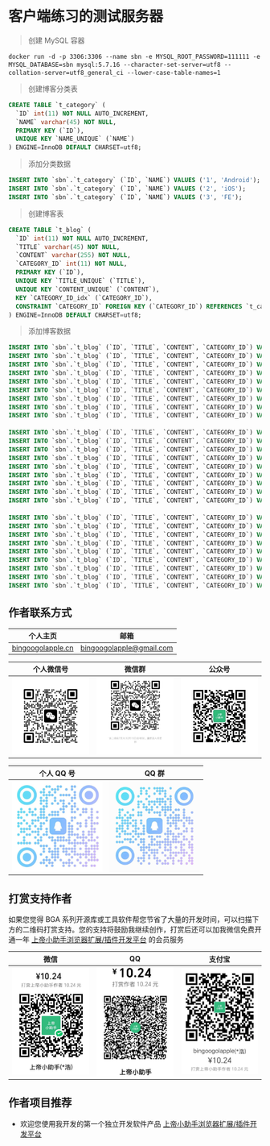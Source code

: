 客户端练习的测试服务器
============

> 创建 MySQL 容器

```
docker run -d -p 3306:3306 --name sbn -e MYSQL_ROOT_PASSWORD=111111 -e MYSQL_DATABASE=sbn mysql:5.7.16 --character-set-server=utf8 --collation-server=utf8_general_ci --lower-case-table-names=1
```
> 创建博客分类表

```sql
CREATE TABLE `t_category` (
  `ID` int(11) NOT NULL AUTO_INCREMENT,
  `NAME` varchar(45) NOT NULL,
  PRIMARY KEY (`ID`),
  UNIQUE KEY `NAME_UNIQUE` (`NAME`)
) ENGINE=InnoDB DEFAULT CHARSET=utf8;
```

> 添加分类数据

```sql
INSERT INTO `sbn`.`t_category` (`ID`, `NAME`) VALUES ('1', 'Android');
INSERT INTO `sbn`.`t_category` (`ID`, `NAME`) VALUES ('2', 'iOS');
INSERT INTO `sbn`.`t_category` (`ID`, `NAME`) VALUES ('3', 'FE');
```
> 创建博客表

```sql
CREATE TABLE `t_blog` (
  `ID` int(11) NOT NULL AUTO_INCREMENT,
  `TITLE` varchar(45) NOT NULL,
  `CONTENT` varchar(255) NOT NULL,
  `CATEGORY_ID` int(11) NOT NULL,
  PRIMARY KEY (`ID`),
  UNIQUE KEY `TITLE_UNIQUE` (`TITLE`),
  UNIQUE KEY `CONTENT_UNIQUE` (`CONTENT`),
  KEY `CATEGORY_ID_idx` (`CATEGORY_ID`),
  CONSTRAINT `CATEGORY_ID` FOREIGN KEY (`CATEGORY_ID`) REFERENCES `t_category` (`ID`) ON DELETE NO ACTION ON UPDATE NO ACTION
) ENGINE=InnoDB DEFAULT CHARSET=utf8;
```
> 添加博客数据

```sql
INSERT INTO `sbn`.`t_blog` (`ID`, `TITLE`, `CONTENT`, `CATEGORY_ID`) VALUES ('1', 'Android 标sdf题1', 'Android 内sdfsdfsd容1', '1');
INSERT INTO `sbn`.`t_blog` (`ID`, `TITLE`, `CONTENT`, `CATEGORY_ID`) VALUES ('2', 'Android 标ghj题2', 'Android 内asdasd容2', '1');
INSERT INTO `sbn`.`t_blog` (`ID`, `TITLE`, `CONTENT`, `CATEGORY_ID`) VALUES ('3', 'Android 标asd题3', 'Android 内sdf容3', '1');
INSERT INTO `sbn`.`t_blog` (`ID`, `TITLE`, `CONTENT`, `CATEGORY_ID`) VALUES ('4', 'Android 标题as4', 'Android 内weqwr容4', '1');
INSERT INTO `sbn`.`t_blog` (`ID`, `TITLE`, `CONTENT`, `CATEGORY_ID`) VALUES ('5', 'Android 标sad题5', 'Android 内werwe容5', '1');
INSERT INTO `sbn`.`t_blog` (`ID`, `TITLE`, `CONTENT`, `CATEGORY_ID`) VALUES ('6', 'Android 标wer题6', 'Android 内rtyrt容6', '1');
INSERT INTO `sbn`.`t_blog` (`ID`, `TITLE`, `CONTENT`, `CATEGORY_ID`) VALUES ('7', 'Android 标tyu题7', 'Android 内ryerwetwe容7', '1');
INSERT INTO `sbn`.`t_blog` (`ID`, `TITLE`, `CONTENT`, `CATEGORY_ID`) VALUES ('8', 'Android 标sd题8', 'Android 内iyu容8', '1');
INSERT INTO `sbn`.`t_blog` (`ID`, `TITLE`, `CONTENT`, `CATEGORY_ID`) VALUES ('9', 'Android 标sdf题9', 'Android uttryrty内容9', '1');

INSERT INTO `sbn`.`t_blog` (`ID`, `TITLE`, `CONTENT`, `CATEGORY_ID`) VALUES ('10', 'iOS 标adhadrh题1', 'iOS 内asdf容1', '2');
INSERT INTO `sbn`.`t_blog` (`ID`, `TITLE`, `CONTENT`, `CATEGORY_ID`) VALUES ('11', 'iOS 标asdg题2', 'iOS 内adsf容2', '2');
INSERT INTO `sbn`.`t_blog` (`ID`, `TITLE`, `CONTENT`, `CATEGORY_ID`) VALUES ('12', 'iOS 标题afd3', 'iOS 内容qwe3', '2');
INSERT INTO `sbn`.`t_blog` (`ID`, `TITLE`, `CONTENT`, `CATEGORY_ID`) VALUES ('13', 'iOS 标yryti题4', 'iOS 内lyu容4', '2');
INSERT INTO `sbn`.`t_blog` (`ID`, `TITLE`, `CONTENT`, `CATEGORY_ID`) VALUES ('14', 'iOS 标uyit题5', 'iOS 内yfd容5', '2');
INSERT INTO `sbn`.`t_blog` (`ID`, `TITLE`, `CONTENT`, `CATEGORY_ID`) VALUES ('15', 'iOS 标tyur题6', 'iOS 内ndf容6', '2');
INSERT INTO `sbn`.`t_blog` (`ID`, `TITLE`, `CONTENT`, `CATEGORY_ID`) VALUES ('16', 'iOS 标er题7', 'iOS 内容fds7', '2');
INSERT INTO `sbn`.`t_blog` (`ID`, `TITLE`, `CONTENT`, `CATEGORY_ID`) VALUES ('17', 'iOS 标rwe题8', 'iOS 内cxz容8', '2');
INSERT INTO `sbn`.`t_blog` (`ID`, `TITLE`, `CONTENT`, `CATEGORY_ID`) VALUES ('19', 'iOS 标uyt题9', 'iOS 内rew容9', '2');

INSERT INTO `sbn`.`t_blog` (`ID`, `TITLE`, `CONTENT`, `CATEGORY_ID`) VALUES ('19', 'FE 标dgd题1', 'FE 内gfd容1', '3');
INSERT INTO `sbn`.`t_blog` (`ID`, `TITLE`, `CONTENT`, `CATEGORY_ID`) VALUES ('20', 'FE 标asdf题2', 'FE 内ygv容2', '3');
INSERT INTO `sbn`.`t_blog` (`ID`, `TITLE`, `CONTENT`, `CATEGORY_ID`) VALUES ('21', 'FE 标sdf题3', 'FE 内jhgf容3', '3');
INSERT INTO `sbn`.`t_blog` (`ID`, `TITLE`, `CONTENT`, `CATEGORY_ID`) VALUES ('22', 'FE 标yr题4', 'FE 内vf容4', '3');
INSERT INTO `sbn`.`t_blog` (`ID`, `TITLE`, `CONTENT`, `CATEGORY_ID`) VALUES ('23', 'FE 标jg题5', 'FE 内容vwt5', '3');
INSERT INTO `sbn`.`t_blog` (`ID`, `TITLE`, `CONTENT`, `CATEGORY_ID`) VALUES ('24', 'FE 标gdf题6', 'FE 内avfa容6', '3');
INSERT INTO `sbn`.`t_blog` (`ID`, `TITLE`, `CONTENT`, `CATEGORY_ID`) VALUES ('25', 'FE 标jgh题7', 'FE 内vw容7', '3');
INSERT INTO `sbn`.`t_blog` (`ID`, `TITLE`, `CONTENT`, `CATEGORY_ID`) VALUES ('26', 'FE 标eqw题8', 'FE 内容mti8', '3');
INSERT INTO `sbn`.`t_blog` (`ID`, `TITLE`, `CONTENT`, `CATEGORY_ID`) VALUES ('27', 'FE 标eqwee题9', 'FE 内bey容9', '3');
```

## 作者联系方式

| 个人主页 | 邮箱 |
| ------------- | ------------ |
| <a  href="https://www.bingoogolapple.cn" target="_blank">bingoogolapple.cn</a>  | <a href="mailto:bingoogolapple@gmail.com" target="_blank">bingoogolapple@gmail.com</a> |

| 个人微信号 | 微信群 | 公众号 |
| ------------ | ------------ | ------------ |
| <img width="180" alt="个人微信号" src="https://github.com/bingoogolapple/bga-god-assistant-config/raw/main/images/BGAQrCode.png"> | <img width="180" alt="微信群" src="https://github.com/bingoogolapple/bga-god-assistant-config/raw/main/images/WeChatGroup1QrCode.jpg"> | <img width="180" alt="公众号" src="https://github.com/bingoogolapple/bga-god-assistant-config/raw/main/images/GongZhongHao.png"> |

| 个人 QQ 号 | QQ 群 |
| ------------ | ------------ |
| <img width="180" alt="个人 QQ 号" src="https://github.com/bingoogolapple/bga-god-assistant-config/raw/main/images/BGAQQQrCode.jpg"> | <img width="180" alt="QQ 群" src="https://github.com/bingoogolapple/bga-god-assistant-config/raw/main/images/QQGroup1QrCode.jpg"> |

## 打赏支持作者

如果您觉得 BGA 系列开源库或工具软件帮您节省了大量的开发时间，可以扫描下方的二维码打赏支持。您的支持将鼓励我继续创作，打赏后还可以加我微信免费开通一年 [上帝小助手浏览器扩展/插件开发平台](https://github.com/bingoogolapple/bga-god-assistant-config) 的会员服务

| 微信 | QQ | 支付宝 |
| ------------- | ------------- | ------------- |
| <img width="180" alt="微信" src="https://github.com/bingoogolapple/bga-god-assistant-config/raw/main/images/donate-wechat.jpg"> | <img width="180" alt="QQ" src="https://github.com/bingoogolapple/bga-god-assistant-config/raw/main/images/donate-qq.jpg"> | <img width="180" alt="支付宝" src="https://github.com/bingoogolapple/bga-god-assistant-config/raw/main/images/donate-alipay.jpg"> |

## 作者项目推荐

* 欢迎您使用我开发的第一个独立开发软件产品 [上帝小助手浏览器扩展/插件开发平台](https://github.com/bingoogolapple/bga-god-assistant-config)
